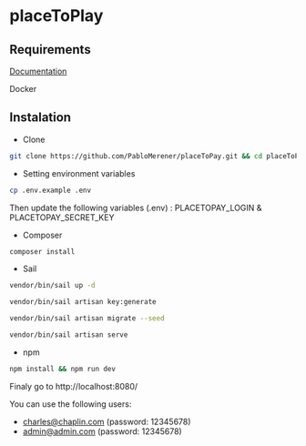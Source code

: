 # placeToPlay

## Requirements

<a href="/Requerimientos.pdf">Documentation</a>

Docker


## Instalation


- Clone

```sh
git clone https://github.com/PabloMerener/placeToPay.git && cd placeToPay
```
- Setting environment variables

```sh
cp .env.example .env
```

Then update the following variables (.env) : PLACETOPAY_LOGIN & PLACETOPAY_SECRET_KEY

- Composer
```sh
composer install
```

- Sail

```sh
vendor/bin/sail up -d

vendor/bin/sail artisan key:generate

vendor/bin/sail artisan migrate --seed

vendor/bin/sail artisan serve
```

- npm

```sh
npm install && npm run dev
```

Finaly go to http://localhost:8080/

You can use the following users:

- charles@chaplin.com (password: 12345678)
- admin@admin.com (password: 12345678)
